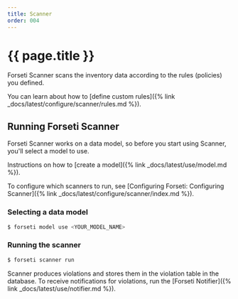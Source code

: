 ```yaml
---
title: Scanner
order: 004
---
```


# {{ page.title }}

Forseti Scanner scans the inventory data according to the rules (policies) you defined.

You can learn about how to [define custom rules]({% link _docs/latest/configure/scanner/rules.md %}).

## Running Forseti Scanner

Forseti Scanner works on a data model, so before you start using Scanner, you'll select a model to use. 

Instructions on how to [create a model]({% link _docs/latest/use/model.md %}).

To configure which scanners to run, see 
[Configuring Forseti: Configuring Scanner]({% link _docs/latest/configure/scanner/index.md %}).


### Selecting a data model

```bash
$ forseti model use <YOUR_MODEL_NAME>
```

### Running the scanner

```bash
$ forseti scanner run
```

Scanner produces violations and stores them in the violation table in the database. 
To receive notifications for violations, run the 
[Forseti Notifier]({% link _docs/latest/use/notifier.md %}).